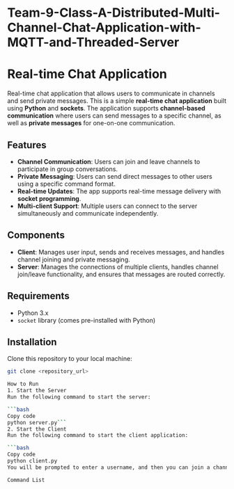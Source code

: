 # Team-9-Class-A-Distributed-Multi-Channel-Chat-Application-with-MQTT-and-Threaded-Server

# Real-time Chat Application
Real-time chat application that allows users to communicate in channels and send private messages.
This is a simple **real-time chat application** built using **Python** and **sockets**. The application supports **channel-based communication** where users can send messages to a specific channel, as well as **private messages** for one-on-one communication.

## Features

- **Channel Communication**: Users can join and leave channels to participate in group conversations.
- **Private Messaging**: Users can send direct messages to other users using a specific command format.
- **Real-time Updates**: The app supports real-time message delivery with **socket programming**.
- **Multi-client Support**: Multiple users can connect to the server simultaneously and communicate independently.

## Components

- **Client**: Manages user input, sends and receives messages, and handles channel joining and private messaging.
- **Server**: Manages the connections of multiple clients, handles channel join/leave functionality, and ensures that messages are routed correctly.
  
## Requirements

- Python 3.x
- `socket` library (comes pre-installed with Python)
  
## Installation

Clone this repository to your local machine:

```bash
git clone <repository_url>

How to Run
1. Start the Server
Run the following command to start the server:

```bash
Copy code
python server.py```
2. Start the Client
Run the following command to start the client application:

```bash
Copy code
python client.py
You will be prompted to enter a username, and then you can join a channel or send messages.```

Command List
